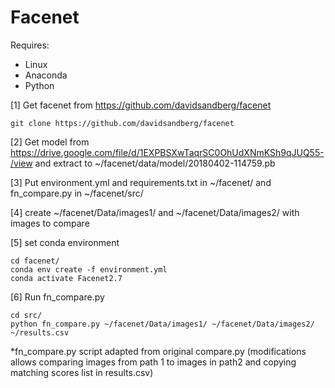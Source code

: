 # Facenet

Requires:
* Linux
* Anaconda
* Python

[1] Get facenet from https://github.com/davidsandberg/facenet
```
git clone https://github.com/davidsandberg/facenet
```

[2] Get model from https://drive.google.com/file/d/1EXPBSXwTaqrSC0OhUdXNmKSh9qJUQ55-/view
and extract to ~/facenet/data/model/20180402-114759.pb

[3] Put environment.yml and requirements.txt in ~/facenet/ 
    and fn_compare.py in ~/facenet/src/

[4] create ~/facenet/Data/images1/ and ~/facenet/Data/images2/ with images to compare

[5] set conda environment 
```
cd facenet/
conda env create -f environment.yml
conda activate Facenet2.7
```

[6] Run fn_compare.py 
```
cd src/
python fn_compare.py ~/facenet/Data/images1/ ~/facenet/Data/images2/ ~/results.csv
```
*fn_compare.py script adapted from original compare.py (modifications allows comparing images from path 1 to images in path2 and copying matching scores list in results.csv)
